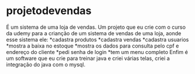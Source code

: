 # projetodevendas
É um sistema de uma loja de vendas.
Um projeto que eu crie com o curso da udemy para a crianção de um sistema de vendas de uma loja, aonde esse sistema ele:
*cadastra produtos
*cadastra vendas
*cadastra usuarios
*mostra a baixa no estoque
*mostra os dados para consulta pelo cpf e endereço do cliente
*pedi senha de login
*tem um menu completo
Enfim é um software que eu crie para treinar java e criei várias telas, criei a integração do java com o mysql.
